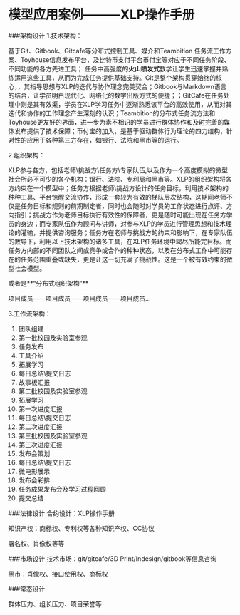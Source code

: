 

# 模型应用案例———XLP操作手册
###架构设计
1.技术架构：

基于Git、Gitbook、Gitcafe等分布式控制工具、媒介和Teambition 任务流工作方案、Toyhouse信息发布平台，及比特币支付平台币付宝等对应于不同任务阶段、不同功能的各方先进工具；
任务中高强度的**火山喷发式**教学让学生迅速掌握并熟练运用这些工具，从而为完成任务提供基础支持。Git是整个架构贯穿始终的核心，，其指导思想与XLP的迭代与协作理念完美契合；Gitbook与Markdown语言的结合，让学员明白现代化、网络化的数字出版方式的便捷；；GitCafe在任务处理中则是其有效渠，学员在XLP学习任务中逐渐熟悉该平台的高效使用，从而对其迭代和协作的工作理念产生深刻的认识；Teambition的分布式任务流方法和Toyhouse更友好的界面，进一步为素不相识的学员进行群体协作和及时完善的媒体发布提供了技术保障；币付宝的加入，是基于驱动群体行为理论的四力结构，针对性的应用于各种第三方存在，如银行、法院和黑市等的运行。


2.组织架构：

XLP参与各方，包括老师\挑战方\任务方\专家队伍,以及作为一个高度模拟的微型社会所必不可少的各个机构：银行、法院、专利局和黑市等。XLP的组织架构将各方约束在一个模型中；任务方根据老师\挑战方设计的任务目标，利用技术架构的种种工具、平台惊醒交流协作，形成一套较为有效的梯队层次结构，这期间老师不仅是任务目标和规则的前期制定者，同时也会随时对学员的工作状态进行点评、方向指引；挑战方作为老师目标执行有效性的保障者，更是随时可能出现在任务方学员的身边；而专家队伍作为顾问与讲师，对参与XLP的学员进行管理思想和技术理论的灌输，并提供咨询服务；任务方在老师与挑战方的约束和影响下，在专家队伍的教导下，利用以上技术架构的诸多工具，在XLP任务环境中竭尽所能完目标。而任务方内部的不同团队之间或竞争或合作的种种状态，以及在分布式工作中可能存在的任务范围重叠或缺失，更是让这一切充满了挑战性。这是一个被有效约束的微型社会模型。

或者是**“分布式组织架构”**

项目成员——项目成员——项目成员——项目成员...

3.工作流架构：

1. 团队组建
1. 第一批校园及实验室参观
3. 任务发布
4. 工具介绍
5. 拓展学习
6. 每日总结\提交日志
7. 故事板汇报
8. 第二批校园及实验室参观
9. 拓展学习
10. 第一次进度汇报
11. 每日总结\提交日志
12. 第二次进度汇报
13. 第三批校园及实验室参观
14. 第三次进度汇报
15. 发布会策划
16. 每日总结\提交日志
17. 微电影展示
18. 发布会彩排
19. 任务成果发布会及学习过程回顾
20. 提交总结


###法律设计
合约设计：XLP操作手册


知识产权：商标权、专利权等各种知识产权、CC协议


署名权、肖像权等等

###市场设计
技术市场：git/gitcafe/3D Print/Indesign/gitbook等信息咨询

黑市：肖像权、接口使用权、商标权


###常态设计

群体压力、组长压力、项目荣誉等


